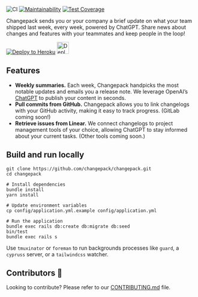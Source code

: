 ![CI](https://github.com/changepack/changepack/actions/workflows/ci.yml/badge.svg)
[![Maintainability](https://api.codeclimate.com/v1/badges/6fcca30f3ba6843848db/maintainability)](https://codeclimate.com/github/changepack/changepack/maintainability)
[![Test Coverage](https://api.codeclimate.com/v1/badges/6fcca30f3ba6843848db/test_coverage)](https://codeclimate.com/github/changepack/changepack/test_coverage)

Changepack sends you or your company a brief update on what your team shipped last week, every week, powered by ChatGPT. Share news about changes and features with your teammates and keep people in the loop!

[![Deploy to Heroku](https://www.herokucdn.com/deploy/button.svg)](https://heroku.com/deploy)
<a href="https://render.com/deploy?repo=https://github.com/changepack/changepack">
  <img src="https://render.com/images/deploy-to-render-button.svg" alt="Deploy to Render" height="32">
</a>
<!-- HTML is required to rescale the image so that the button isn’t bigger than Heroku’s -->

## Features

* **Weekly summaries.** Each week, Changepack handpicks the most notable updates and emails you a release note. We leverage OpenAI’s [ChatGPT](https://openai.com/blog/chatgpt) to publish your content in seconds.
* **Pull commits from GitHub.** Changepack allows you to link changelogs with your GitHub activity, making it easy to track progress. (GitLab coming soon!)
* **Retrieve issues from Linear.** We connect changelogs to project management tools of your choice, allowing ChatGPT to stay informed about your current tasks. (Other tools coming soon.)

## Build and run locally

```
git clone https://github.com/changepack/changepack.git
cd changepack

# Install dependencies
bundle install
yarn install

# Update environment variables
cp config/application.yml.example config/application.yml

# Run the application
bundle exec rails db:create db:migrate db:seed
bin/test
bundle exec rails s
```

Use `tmuxinator` or `foreman` to run backgrounds processes like `guard`, a `cypruss` server, or a `tailwindcss` watcher.

## Contributors 🎉

Looking to contribute? Please refer to our [CONTRIBUTING.md](./CONTRIBUTING.md) file.
